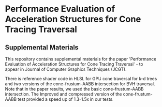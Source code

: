 # Performance Evaluation of Acceleration Structures for Cone Tracing Traversal
## Supplemental Materials
This repository contains supplemental materials for the paper 'Performance Evaluation of Acceleration Structures for Cone Tracing Traversal' - to appear in Journal of Computer Graphics Techniques (JCGT).

There is reference shader code in HLSL for GPU cone traversal for k-d trees and two versions of the cone-frustum-AABB intersection for BVH traversal. Note that in the paper results, we used the basic cone-frustum-AABB intersection. The Improved and compressed version of the cone-frustum-AABB test provided a speed up of 1.3-1.5x in our tests. 
